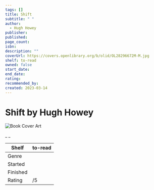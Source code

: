 ```yaml
---
tags: []
title: Shift
subtitle: " "
author:
  - Hugh Howey
publisher:
published:
page_count:
isbn:
description: ""
coverUrl: https://covers.openlibrary.org/b/olid/OL28296672M-M.jpg
shelf: to-read
owned: false
start_date:
end_date:
rating:
recommended_by:
created: 2023-03-14
---
```


# Shift by Hugh Howey

![Book Cover Art](https://covers.openlibrary.org/b/olid/OL28296672M-M.jpg)

_ _

| Shelf | to-read |
| --- | --- |
| Genre |  |
| Started |  |
| Finished |  |
| Rating | /5 |

